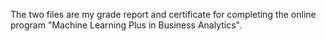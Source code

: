 The two files are my grade report and certificate for completing the online program "Machine Learning Plus in Business Analytics". 
